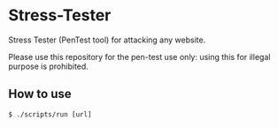 # Stress-Tester

Stress Tester (PenTest tool) for attacking any website.

Please use this repository for the pen-test use only: using this for illegal purpose is prohibited.

## How to use

```
$ ./scripts/run [url]
```
